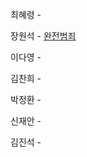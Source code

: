 최혜령 - 

장원석 - [완전범죄](https://school.programmers.co.kr/learn/courses/30/lessons/389480)

이다영 - 

김찬희 - 

박정환 - 

신재안 - 

김진석 - 
